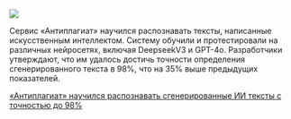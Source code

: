 <!--2025-05-15 13:57:52-->
<div class="yb">
  <div class="rss habr"><img src="https://habrastorage.org/getpro/habr/upload_files/38b/000/f99/38b000f998586e9c02123cfde195c24d.jpg" /><p>Сервис «Антиплагиат» научился распознавать тексты, написанные искусственным интеллектом. Систему обучили и протестировали на различных нейросетях, включая DeepseekV3 и GPT-4o. Разработчики утверждают, что им удалось достичь точности определения сгенерированного текста в 98%, что на 35% выше предыдущих показателей.&nbsp;</p> <a... <p class="titl"><a href="https://habr.com/ru/news/909752/?utm_source=habrahabr&utm_medium=rss&utm_campaign=909752">«Антиплагиат» научился распознавать сгенерированные ИИ тексты с точностью до 98%</a></p></div>
</div>
